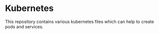 # Kubernetes
This repository contains various kubernetes files which can help to create pods and services.
